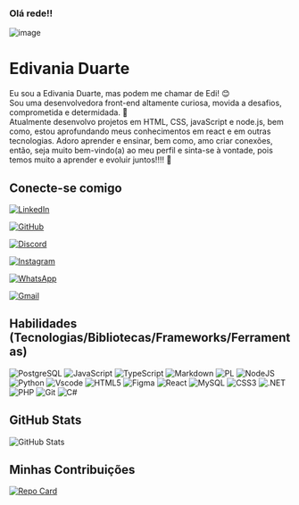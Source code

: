 ### Olá rede!!

![image](https://github.com/Edivania88Duarte/Edivania88Duarte/assets/120994730/a6a71644-4f45-4d15-8b12-c62b8089fb3b)  


# Edivania Duarte
Eu sou a Edivania Duarte, mas podem me chamar de Edi! 😊
<br>
Sou uma desenvolvedora front-end altamente curiosa, movida a desafios, comprometida e determidada. 🎯
<br>
Atualmente desenvolvo projetos em HTML, CSS, javaScript e node.js, bem como, estou aprofundando meus conhecimentos em react e em outras tecnologias. Adoro aprender e ensinar, bem como, amo criar conexões, então, seja muito bem-vindo(a) ao meu perfil e sinta-se à vontade, pois temos muito a aprender e evoluir juntos!!!! :rocket:

## Conecte-se comigo
[![LinkedIn](https://img.shields.io/badge/LinkedIn-b80671?style=for-the-badge&logo=linkedin&logoColor=white)](https://www.linkedin.com/in/edivania-duarte/)

[![GitHub](https://img.shields.io/badge/GitHub-b80671?style=for-the-badge&logo=github&logoColor=white)](https://github.com/edivania88duarte)

[![Discord](https://img.shields.io/badge/Discord-b80671?style=for-the-badge&logo=discord&logoColor=white)](https://discord.com/channels/@edivania88duarte/)

[![Instagram](https://img.shields.io/badge/-Instagram-b80671?style=for-the-badge&logo=instagram&logoColor=white)](https://www.instagram.com/edivania_duarte/)

[![WhatsApp](https://img.shields.io/badge/WhatsApp-b80671?style=for-the-badge&logo=whatsapp&logoColor=white)](https://wa.me/+5585997968284)

[![Gmail](https://img.shields.io/badge/Gmail-b80671?style=for-the-badge&logo=gmail&logoColor=fff)](mailto:edivania.duarte.dev@gmail.com)

## Habilidades (Tecnologias/Bibliotecas/Frameworks/Ferramentas)

![PostgreSQL](https://img.shields.io/badge/PostgreSQL-d08c8a?style=for-the-badge&logo=postgresql) ![JavaScript](https://img.shields.io/badge/JavaScript-d08c8a?style=for-the-badge&logo=javascript&logoColor=fff) ![TypeScript](https://img.shields.io/badge/TypeScript-d08c8a?style=for-the-badge&logo=typescript&logoColor=white) 
![Markdown](https://img.shields.io/badge/Markdown-d08c8a?style=for-the-badge&logo=markdown) ![PL](https://img.shields.io/badge/PL%2FSQL-d08c8a?style=for-the-badge&logo=oracle&logoColor=fff&labelColor=d08c8a&color=d08c8a) ![NodeJS](https://img.shields.io/badge/node.js-d08c8a?style=for-the-badge&logo=node.js&logoColor=white) 
![Python](https://img.shields.io/badge/python-d08c8a?style=for-the-badge&logo=python&logoColor=ffdd54) ![Vscode](https://img.shields.io/badge/Vscode-d08c8a?style=for-the-badge&logo=visual-studio-code&logoColor=white) ![HTML5](https://img.shields.io/badge/HTML5-d08c8a?style=for-the-badge&logo=html5&logoColor=white) ![Figma](https://img.shields.io/badge/Figma-d08c8a?style=for-the-badge&logo=figma&logoColor=figma) ![React](https://img.shields.io/badge/React-d08c8a?style=for-the-badge&logo=react&logoColor=61DAFB) ![MySQL](https://img.shields.io/badge/MySQL-d08c8a?style=for-the-badge&logo=mysql&logoColor=white) ![CSS3](https://img.shields.io/badge/CSS3-d08c8a?style=for-the-badge&logo=css3&logoColor=white) ![.NET](https://img.shields.io/badge/.NET-d08c8a?style=for-the-badge&logo=.net&logoColor=white) ![PHP](https://img.shields.io/badge/PHP-d08c8a?style=for-the-badge&logo=php&logoColor=white) ![Git](https://img.shields.io/badge/GIT-d08c8a?style=for-the-badge&logo=git&logoColor=white) ![C#](https://img.shields.io/badge/C%23-d08c8a?style=for-the-badge&logo=c-sharp&logoColor=white) 


## GitHub Stats

![GitHub Stats](https://github-readme-stats.vercel.app/api?username=Edivania88Duarte&theme=transparent&bg_color=000&border_color=b80671&show_icons=true&icon_color=b80671&title_color=b80671&text_color=FFF)


## Minhas Contribuições
[![Repo Card](https://github-readme-stats.vercel.app/api/pin/?username=Edivania88Duarte&repo=SEUREPOSITORIO&bg_color=000&border_color=b80671&show_icons=true&icon_color=b80671&title_color=b80671&text_color=FFF)](https://github.com/SEUUSERNAME/SEUREPOSITORIO)


